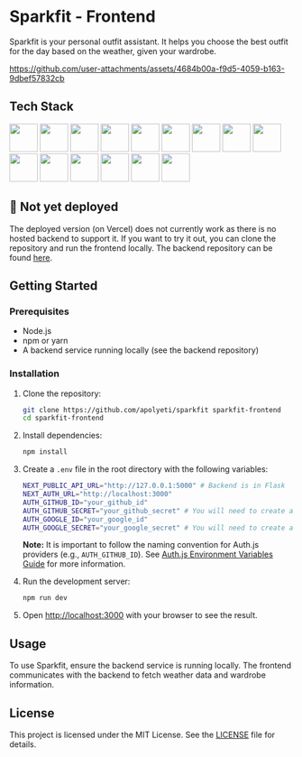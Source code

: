 
# Sparkfit - Frontend

Sparkfit is your personal outfit assistant. It helps you choose the best outfit for the day based on the weather, given your wardrobe.

https://github.com/user-attachments/assets/4684b00a-f9d5-4059-b163-9dbef57832cb

## Tech Stack
<img height="50" src="https://user-images.githubusercontent.com/25181517/183890598-19a0ac2d-e88a-4005-a8df-1ee36782fde1.png"> <img height="50" src="https://user-images.githubusercontent.com/25181517/183423507-c056a6f9-1ba8-4312-a350-19bcbc5a8697.png"> 
<img height="50" src=https://github.com/marwin1991/profile-technology-icons/assets/136815194/5f8c622c-c217-4649-b0a9-7e0ee24bd704>
<img height="50" src="https://user-images.githubusercontent.com/25181517/183423775-2276e25d-d43d-4e58-890b-edbc88e915f7.png">
<img height="50" src="https://user-images.githubusercontent.com/25181517/183568594-85e280a7-0d7e-4d1a-9028-c8c2209e073c.png">
<img height="50" src="https://user-images.githubusercontent.com/25181517/223639822-2a01e63a-a7f9-4a39-8930-61431541bc06.png">
<img height="50" src="https://www.svgrepo.com/show/306619/pytorch.svg">
<img height="50" src="https://user-images.githubusercontent.com/25181517/183896132-54262f2e-6d98-41e3-8888-e40ab5a17326.png">
<img height="50" src="https://user-images.githubusercontent.com/25181517/202896760-337261ed-ee92-4979-84c4-d4b829c7355d.png"> 
<img src="https://skillicons.dev/icons?i=dynamodb" height="50">
<img src="https://seeklogo.com/images/A/aws-cloudfront-logo-D475098A98-seeklogo.com.png" height="50">
<img src="https://authjs.dev/img/etc/logo-sm.webp" height="50"/>
<img src="https://huggingface.co/datasets/huggingface/brand-assets/resolve/main/hf-logo.png" height="50">
<img src="https://avatars.githubusercontent.com/u/132372032?s=200&v=4" height="50"/>
<img height="50" src="https://user-images.githubusercontent.com/25181517/117207330-263ba280-adf4-11eb-9b97-0ac5b40bc3be.png">


## 🚧 Not yet deployed

The deployed version (on Vercel) does not currently work as there is no hosted backend to support it. If you want to try it out, you can clone the repository and run the frontend locally. The backend repository can be found [here](https://github.com/apolyeti/sparkfit-backend).

## Getting Started

### Prerequisites

- Node.js
- npm or yarn
- A backend service running locally (see the backend repository)

### Installation

1. Clone the repository:

   ```bash
   git clone https://github.com/apolyeti/sparkfit sparkfit-frontend
   cd sparkfit-frontend
   ```

2. Install dependencies:

   ```bash
   npm install
   ```

3. Create a `.env` file in the root directory with the following variables:

   ```bash
   NEXT_PUBLIC_API_URL="http://127.0.0.1:5000" # Backend is in Flask
   NEXT_AUTH_URL="http://localhost:3000"
   AUTH_GITHUB_ID="your_github_id"
   AUTH_GITHUB_SECRET="your_github_secret" # You will need to create a GitHub OAuth app
   AUTH_GOOGLE_ID="your_google_id"
   AUTH_GOOGLE_SECRET="your_google_secret" # You will need to create a Google OAuth app from their Cloud console
   ```

   **Note:** It is important to follow the naming convention for Auth.js providers (e.g., `AUTH_GITHUB_ID`). See [Auth.js Environment Variables Guide](https://authjs.dev/guides/environment-variables#oauth-variables) for more information.

4. Run the development server:

   ```bash
   npm run dev
   ```

5. Open [http://localhost:3000](http://localhost:3000) with your browser to see the result.

## Usage

To use Sparkfit, ensure the backend service is running locally. The frontend communicates with the backend to fetch weather data and wardrobe information.

## License

This project is licensed under the MIT License. See the [LICENSE](LICENSE) file for details.
